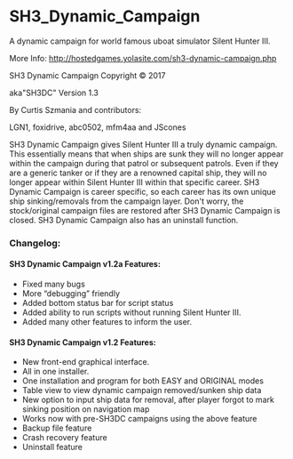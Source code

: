 # SH3_Dynamic_Campaign
A dynamic campaign for world famous uboat simulator Silent Hunter III.

More Info: http://hostedgames.yolasite.com/sh3-dynamic-campaign.php

SH3 Dynamic Campaign Copyright © 2017

aka"SH3DC"
Version 1.3

By Curtis Szmania and contributors:

LGN1, foxidrive, abc0502, mfm4aa and JScones

SH3 Dynamic Campaign gives Silent Hunter III a truly dynamic campaign. This essentially means that when ships are sunk they will no longer appear within the campaign during that patrol or subsequent patrols. Even if they are a generic tanker or if they are a renowned capital ship, they will no longer appear within Silent Hunter III within that specific career. SH3 Dynamic Campaign is career specific, so each career has its own unique ship sinking/removals from the campaign layer. Don't worry, the stock/original campaign files are restored after SH3 Dynamic Campaign is closed. SH3 Dynamic Campaign also has an uninstall function.



### Changelog:

#### SH3 Dynamic Campaign v1.2a Features:
*    Fixed many bugs
*    More “debugging” friendly
*    Added bottom status bar for script status
*    Added ability to run scripts without running Silent Hunter III.
*    Added many other features to inform the user.


#### SH3 Dynamic Campaign v1.2 Features:
*    New front-end graphical interface.
*    All in one installer.
*    One installation and program for both EASY and ORIGINAL modes
*    Table view to view dynamic campaign removed/sunken ship data
*    New option to input ship data for removal, after player forgot to mark sinking position on navigation map
*    Works now with pre-SH3DC campaigns using the above feature
*    Backup file feature
*    Crash recovery feature
*    Uninstall feature

